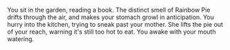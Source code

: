 You sit in the garden, reading a book. The distinct smell of Rainbow Pie drifts through the air, and makes your stomach growl in anticipation.
You hurry into the kitchen, trying to sneak past your mother. She lifts the pie out of your reach, warning it's still too hot to eat.
You awake with your mouth watering.
